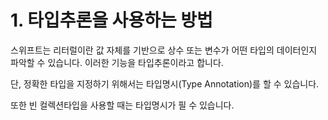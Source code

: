 ﻿# 1. 타입추론을 사용하는 방법

스위프트는 리터럴이란 값 자체를 기반으로 상수 또는 변수가 어떤 타입의 데이터인지 파악할 수 있습니다. 이러한 기능을 타입추론이라고 합니다.

단, 정확한 타입을 지정하기 위해서는 타입명시(Type Annotation)를 할 수 있습니다.

또한 빈 컬렉션타입을 사용할 때는 타입명시가 필 수 있습니다.
